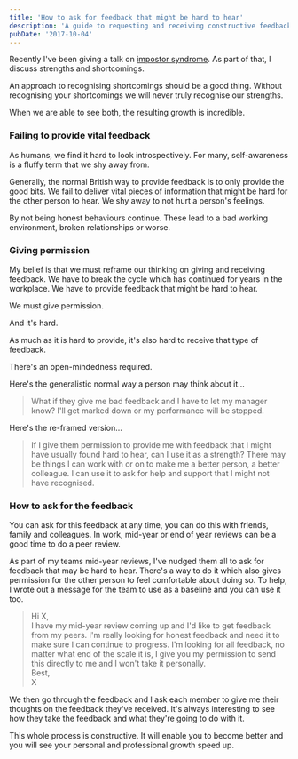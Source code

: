 ```yaml
---
title: 'How to ask for feedback that might be hard to hear'
description: 'A guide to requesting and receiving constructive feedback effectively.'
pubDate: '2017-10-04'
---
```


Recently I've been giving a talk on [impostor syndrome](http://www.gavinelliott.co.uk/talks/imposter-syndrome/). As part of that, I discuss strengths and shortcomings.

An approach to recognising shortcomings should be a good thing. Without recognising your shortcomings we will never truly recognise our strengths.

When we are able to see both, the resulting growth is incredible.

### Failing to provide vital feedback

As humans, we find it hard to look introspectively. For many, self-awareness is a fluffy term that we shy away from.

Generally, the normal British way to provide feedback is to only provide the good bits. We fail to deliver vital pieces of information that might be hard for the other person to hear. We shy away to not hurt a person's feelings.

By not being honest behaviours continue. These lead to a bad working environment, broken relationships or worse.

### Giving permission

My belief is that we must reframe our thinking on giving and receiving feedback. We have to break the cycle which has continued for years in the workplace. We have to provide feedback that might be hard to hear.

We must give permission.

And it's hard.

As much as it is hard to provide, it's also hard to receive that type of feedback.

There's an open-mindedness required.

Here's the generalistic normal way a person may think about it…

> What if they give me bad feedback and I have to let my manager know? I'll get marked down or my performance will be stopped.

Here's the re-framed version…

> If I give them permission to provide me with feedback that I might have usually found hard to hear, can I use it as a strength? There may be things I can work with or on to make me a better person, a better colleague. I can use it to ask for help and support that I might not have recognised.

### How to ask for the feedback

You can ask for this feedback at any time, you can do this with friends, family and colleagues. In work, mid-year or end of year reviews can be a good time to do a peer review.

As part of my teams mid-year reviews, I've nudged them all to ask for feedback that may be hard to hear. There's a way to do it which also gives permission for the other person to feel comfortable about doing so. To help, I wrote out a message for the team to use as a baseline and you can use it too.

> Hi X,  
> I have my mid-year review coming up and I'd like to get feedback from my peers. I'm really looking for honest feedback and need it to make sure I can continue to progress. I'm looking for all feedback, no matter what end of the scale it is, I give you my permission to send this directly to me and I won't take it personally.  
> Best,  
> X

We then go through the feedback and I ask each member to give me their thoughts on the feedback they've received. It's always interesting to see how they take the feedback and what they're going to do with it.

This whole process is constructive. It will enable you to become better and you will see your personal and professional growth speed up.